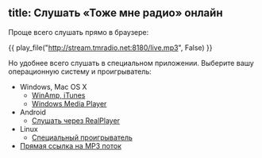 title: Слушать «Тоже мне радио» онлайн
---
Проще всего слушать прямо в браузере:

{{ play_file("http://stream.tmradio.net:8180/live.mp3", False) }}

Но удобнее всего слушать в специальном приложении.  Выберите вашу операционную
систему и проигрыватель:

- Windows, Mac OS X
    - [WinAmp, iTunes](/playlist.pls)
    - [Windows Media Player](/playlist.m3u)
- Android
    - [Слушать через RealPlayer](http://stream.tmradio.net:8180/live.mp3)
- Linux
    - [Специальный проигрыватель](http://app.tmradio.net/)
- [Прямая ссылка на MP3 поток](http://stream.tmradio.net:8180/live.mp3)

